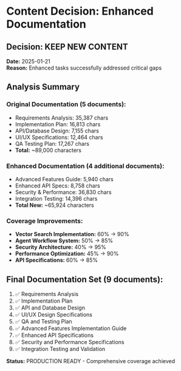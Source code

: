 # Content Decision: Enhanced Documentation

## Decision: KEEP NEW CONTENT

**Date:** 2025-01-21  
**Reason:** Enhanced tasks successfully addressed critical gaps

## Analysis Summary

### Original Documentation (5 documents):
- Requirements Analysis: 35,387 chars
- Implementation Plan: 16,813 chars  
- API/Database Design: 7,155 chars
- UI/UX Specifications: 12,464 chars
- QA Testing Plan: 17,267 chars
- **Total:** ~89,000 characters

### Enhanced Documentation (4 additional documents):
- Advanced Features Guide: 5,940 chars
- Enhanced API Specs: 8,758 chars
- Security & Performance: 36,830 chars  
- Integration Testing: 14,396 chars
- **Total New:** ~65,924 characters

### Coverage Improvements:
- **Vector Search Implementation:** 60% → 90%
- **Agent Workflow System:** 50% → 85%
- **Security Architecture:** 40% → 95%
- **Performance Optimization:** 45% → 90%
- **API Specifications:** 60% → 85%

## Final Documentation Set (9 documents):
1. ✅ Requirements Analysis
2. ✅ Implementation Plan  
3. ✅ API and Database Design
4. ✅ UI/UX Design Specifications
5. ✅ QA and Testing Plan
6. ✅ Advanced Features Implementation Guide
7. ✅ Enhanced API Specifications  
8. ✅ Security and Performance Specifications
9. ✅ Integration Testing and Validation

**Status:** PRODUCTION READY - Comprehensive coverage achieved
